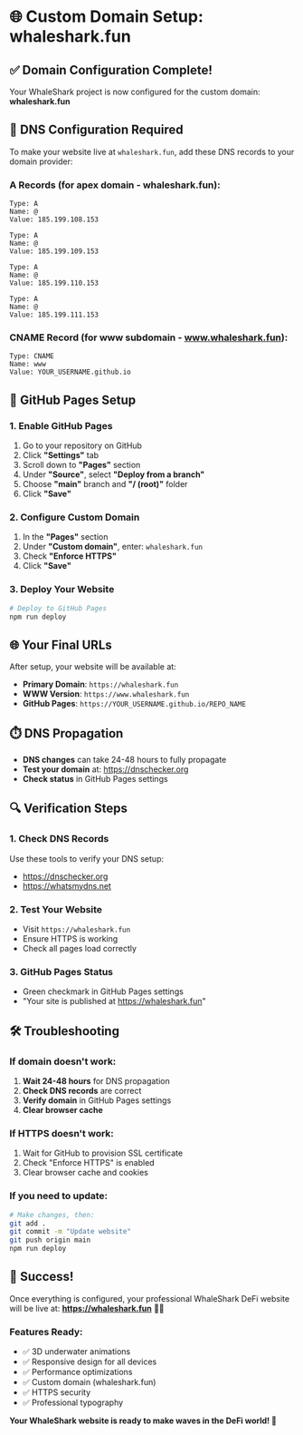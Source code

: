 # 🌐 Custom Domain Setup: whaleshark.fun

## ✅ Domain Configuration Complete!

Your WhaleShark project is now configured for the custom domain: **whaleshark.fun**

## 🔧 DNS Configuration Required

To make your website live at `whaleshark.fun`, add these DNS records to your domain provider:

### A Records (for apex domain - whaleshark.fun):
```
Type: A
Name: @
Value: 185.199.108.153

Type: A  
Name: @
Value: 185.199.109.153

Type: A
Name: @
Value: 185.199.110.153

Type: A
Name: @
Value: 185.199.111.153
```

### CNAME Record (for www subdomain - www.whaleshark.fun):
```
Type: CNAME
Name: www
Value: YOUR_USERNAME.github.io
```

## 🚀 GitHub Pages Setup

### 1. Enable GitHub Pages
1. Go to your repository on GitHub
2. Click **"Settings"** tab
3. Scroll down to **"Pages"** section
4. Under **"Source"**, select **"Deploy from a branch"**
5. Choose **"main"** branch and **"/ (root)"** folder
6. Click **"Save"**

### 2. Configure Custom Domain
1. In the **"Pages"** section
2. Under **"Custom domain"**, enter: `whaleshark.fun`
3. Check **"Enforce HTTPS"**
4. Click **"Save"**

### 3. Deploy Your Website
```bash
# Deploy to GitHub Pages
npm run deploy
```

## 🌐 Your Final URLs

After setup, your website will be available at:
- **Primary Domain**: `https://whaleshark.fun`
- **WWW Version**: `https://www.whaleshark.fun`
- **GitHub Pages**: `https://YOUR_USERNAME.github.io/REPO_NAME`

## ⏱️ DNS Propagation

- **DNS changes** can take 24-48 hours to fully propagate
- **Test your domain** at: https://dnschecker.org
- **Check status** in GitHub Pages settings

## 🔍 Verification Steps

### 1. Check DNS Records
Use these tools to verify your DNS setup:
- https://dnschecker.org
- https://whatsmydns.net

### 2. Test Your Website
- Visit `https://whaleshark.fun`
- Ensure HTTPS is working
- Check all pages load correctly

### 3. GitHub Pages Status
- Green checkmark in GitHub Pages settings
- "Your site is published at https://whaleshark.fun"

## 🛠️ Troubleshooting

### If domain doesn't work:
1. **Wait 24-48 hours** for DNS propagation
2. **Check DNS records** are correct
3. **Verify domain** in GitHub Pages settings
4. **Clear browser cache**

### If HTTPS doesn't work:
1. Wait for GitHub to provision SSL certificate
2. Check "Enforce HTTPS" is enabled
3. Clear browser cache and cookies

### If you need to update:
```bash
# Make changes, then:
git add .
git commit -m "Update website"
git push origin main
npm run deploy
```

## 🎉 Success!

Once everything is configured, your professional WhaleShark DeFi website will be live at:
**https://whaleshark.fun** 🦈🌊

### Features Ready:
- ✅ 3D underwater animations
- ✅ Responsive design for all devices
- ✅ Performance optimizations
- ✅ Custom domain (whaleshark.fun)
- ✅ HTTPS security
- ✅ Professional typography

**Your WhaleShark website is ready to make waves in the DeFi world! 🚀**
